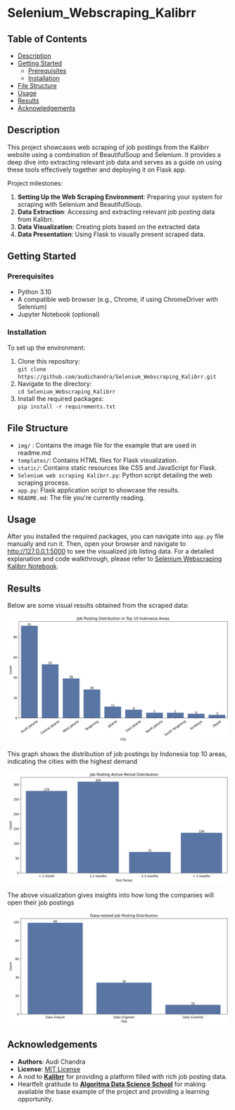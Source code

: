 # Selenium_Webscraping_Kalibrr

## Table of Contents
- [Description](#description)
- [Getting Started](#getting-started)
    - [Prerequisites](#prerequisites)
    - [Installation](#installation)
- [File Structure](#file-structure)
- [Usage](#usage)
- [Results](#results)
- [Acknowledgements](#acknowledgements)

## Description
This project showcases web scraping of job postings from the Kalibrr website using a combination of BeautifulSoup and Selenium. It provides a deep dive into extracting relevant job data and serves as a guide on using these tools effectively together and deploying it on Flask app.

Project milestones:
1. **Setting Up the Web Scraping Environment**: Preparing your system for scraping with Selenium and BeautifulSoup.
2. **Data Extraction**: Accessing and extracting relevant job posting data from Kalibrr.
3. **Data Visualization**: Creating plots based on the extracted data 
4. **Data Presentation**: Using Flask to visually present scraped data.

## Getting Started

### Prerequisites
- Python 3.10
- A compatible web browser (e.g., Chrome, if using ChromeDriver with Selenium)
- Jupyter Notebook (optional)

### Installation
To set up the environment:
1. Clone this repository:  
   `git clone https://github.com/audichandra/Selenium_Webscraping_Kalibrr.git`
2. Navigate to the directory:  
   `cd Selenium_Webscraping_Kalibrr`
3. Install the required packages:  
   `pip install -r requirements.txt`

## File Structure
- `img/` : Contains the image file for the example that are used in readme.md 
- `templates/`: Contains HTML files for Flask visualization.
- `static/`: Contains static resources like CSS and JavaScript for Flask.
- `Selenium web scraping Kalibrr.py`: Python script detailing the web scraping process.
- `app.py`: Flask application script to showcase the results.
- `README.md`: The file you're currently reading.

## Usage
After you installed the required packages, you can navigate into `app.py` file manually and run it. Then, open your browser and navigate to http://127.0.0.1:5000 to see the visualized job listing data.
For a detailed explanation and code walkthrough, please refer to [Selenium Webscraping Kalibrr Notebook](https://github.com/audichandra/Selenium_Webscraping_Kalibrr/blob/main/Selenium%20web%20scraping%20Kalibrr.ipynb).

## Results
Below are some visual results obtained from the scraped data:

![Job Distribution by Location](https://github.com/audichandra/Selenium_Webscraping_Kalibrr/blob/main/img/dfg3.png)

This graph shows the distribution of job postings by Indonesia top 10 areas, indicating the cities with the highest demand 

![Job Posting Period Distribution](https://github.com/audichandra/Selenium_Webscraping_Kalibrr/blob/main/img/dfg1.png)

The above visualization gives insights into how long the companies will open their job postings  

![Job Posting Distribution based on Data Roles](https://github.com/audichandra/Selenium_Webscraping_Kalibrr/blob/main/img/dfg2.png)

## Acknowledgements
- **Authors**: Audi Chandra  
- **License**: [MIT License](https://github.com/audichandra/Selenium_Webscraping_Kalibrr/blob/main/LICENSE) 
- A nod to [**Kalibrr**](https://www.kalibrr.id/id-ID/job-board/te/data/1) for providing a platform filled with rich job posting data.
- Heartfelt gratitude to [**Algoritma Data Science School**](https://gitlab.com/algoritma4students/academy-python/capstone/web_scraping) for making available the base example of the project and providing a learning opportunity.


